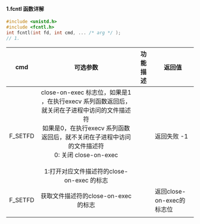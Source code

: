 ​		

#### 1.fcntl 函数详解

```c
#include <unistd.h>
#include <fcntl.h>
int fcntl(int fd, int cmd, ... /* arg */ );
// 1. 
```

|   cmd   |                           可选参数                           | 功能描述 | 返回值                    |
| :-----: | :----------------------------------------------------------: | :------: | ------------------------- |
| F_SETFD | close-on-exec 标志位，如果是1 ，在执行execv 系列函数返回后，就关闭在子进程中访问的文件描述符<br />如果是0，在执行execv 系列函数返回后，就不关闭在子进程中访问的文件描述符<br />0: 关闭 close-on-exec <br /><br />1:打开对应文件描述符的close-on-exec 的标志 |          | 返回失败 -1               |
| F_SETFD |             获取文件描述符的close-on-exec 的标志             |          | 返回close-on-exec的标志位 |
|         |                                                              |          |                           |

​	
